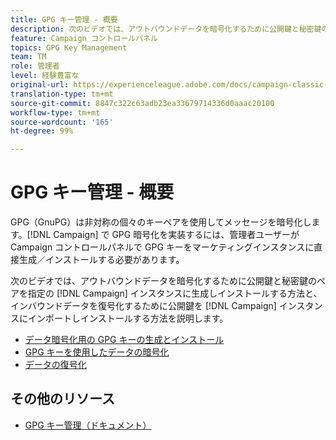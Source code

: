 ```yaml
---
title: GPG キー管理 - 概要
description: 次のビデオでは、アウトバウンドデータを暗号化するために公開鍵と秘密鍵のペアを指定の Campaign インスタンスに生成しインストールする方法と、インバウンドデータを復号化するために公開鍵を Campaign インスタンスにインポートしインストールする方法を説明します。
feature: Campaign コントロールパネル
topics: GPG Key Management
team: TM
role: 管理者
level: 経験豊富な
original-url: https://experienceleague.adobe.com/docs/campaign-classic-learn/tutorials/administrating/control-panel-acc/gpg-key-management/gpg-key-management-overview.html
translation-type: tm+mt
source-git-commit: 8847c322c63adb23ea33679714336d0aaac20100
workflow-type: tm+mt
source-wordcount: '165'
ht-degree: 99%

---
```



# GPG キー管理 - 概要

GPG（GnuPG）は非対称の個々のキーペアを使用してメッセージを暗号化します。[!DNL Campaign] で GPG 暗号化を実装するには、管理者ユーザーが Campaign コントロールパネルで GPG キーをマーケティングインスタンスに直接生成／インストールする必要があります。

次のビデオでは、アウトバウンドデータを暗号化するために公開鍵と秘密鍵のペアを指定の [!DNL Campaign] インスタンスに生成しインストールする方法と、インバウンドデータを復号化するために公開鍵を [!DNL Campaign] インスタンスにインポートしインストールする方法を説明します。

* [データ暗号化用の GPG キーの生成とインストール](./generating-and-installing-gpg-keys-for-data-encryption.md)
* [GPG キーを使用したデータの暗号化](./using-a-gpg-key-to-encrypt-data.md)
* [データの復号化](./decrypting-data.md)

## その他のリソース

* [GPG キー管理（ドキュメント）](https://docs.adobe.com/content/help/ja-JP/control-panel/using/instances-settings/gpg-keys-management.html)
